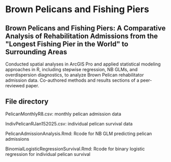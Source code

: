 # Brown Pelicans and Fishing Piers

## Brown Pelicans and Fishing Piers: A Comparative Analysis of Rehabilitation Admissions from the "Longest Fishing Pier in the World" to Surrounding Areas

Conducted spatial analyses in ArcGIS Pro and applied statistical modeling approaches in R, including stepwise regression, NB GLMs, and overdispersion diagnostics, to analyze Brown Pelican rehabilitator admission data. Co-authored methods and results sections of a peer-reviewed paper.

## File directory 

PelicanMonthlyR8.csv: monthly pelican admission data

IndivPelicanRJan152025.csv: individual pelican survival data

PelicanAdmissionAnalysis.Rmd: Rcode for NB GLM predicting pelican admissions

BinomialLogisticRegressionSurvival.Rmd: Rcode for binary logistic regression for 
individual pelican survival
